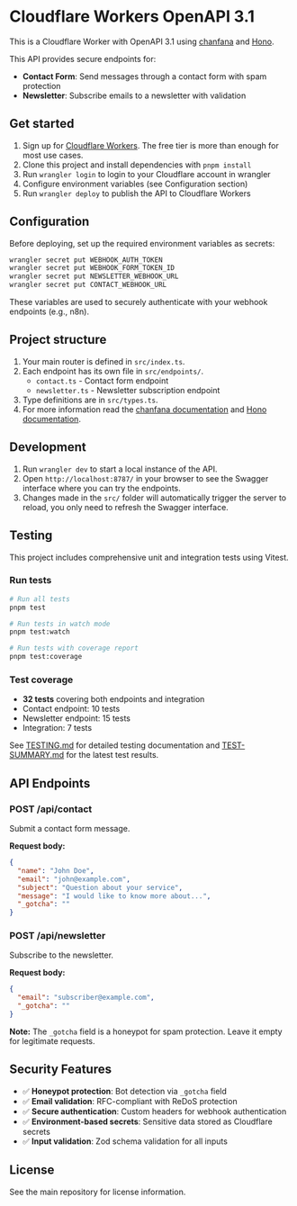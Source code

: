 # Cloudflare Workers OpenAPI 3.1

This is a Cloudflare Worker with OpenAPI 3.1 using [chanfana](https://github.com/cloudflare/chanfana) and [Hono](https://github.com/honojs/hono).

This API provides secure endpoints for:
- **Contact Form**: Send messages through a contact form with spam protection
- **Newsletter**: Subscribe emails to a newsletter with validation

## Get started

1. Sign up for [Cloudflare Workers](https://workers.dev). The free tier is more than enough for most use cases.
2. Clone this project and install dependencies with `pnpm install`
3. Run `wrangler login` to login to your Cloudflare account in wrangler
4. Configure environment variables (see Configuration section)
5. Run `wrangler deploy` to publish the API to Cloudflare Workers

## Configuration

Before deploying, set up the required environment variables as secrets:

```bash
wrangler secret put WEBHOOK_AUTH_TOKEN
wrangler secret put WEBHOOK_FORM_TOKEN_ID
wrangler secret put NEWSLETTER_WEBHOOK_URL
wrangler secret put CONTACT_WEBHOOK_URL
```

These variables are used to securely authenticate with your webhook endpoints (e.g., n8n).

## Project structure

1. Your main router is defined in `src/index.ts`.
2. Each endpoint has its own file in `src/endpoints/`.
   - `contact.ts` - Contact form endpoint
   - `newsletter.ts` - Newsletter subscription endpoint
3. Type definitions are in `src/types.ts`.
4. For more information read the [chanfana documentation](https://chanfana.pages.dev/) and [Hono documentation](https://hono.dev/docs).

## Development

1. Run `wrangler dev` to start a local instance of the API.
2. Open `http://localhost:8787/` in your browser to see the Swagger interface where you can try the endpoints.
3. Changes made in the `src/` folder will automatically trigger the server to reload, you only need to refresh the Swagger interface.

## Testing

This project includes comprehensive unit and integration tests using Vitest.

### Run tests

```bash
# Run all tests
pnpm test

# Run tests in watch mode
pnpm test:watch

# Run tests with coverage report
pnpm test:coverage
```

### Test coverage

- **32 tests** covering both endpoints and integration
- Contact endpoint: 10 tests
- Newsletter endpoint: 15 tests
- Integration: 7 tests

See [TESTING.md](./TESTING.md) for detailed testing documentation and [TEST-SUMMARY.md](./TEST-SUMMARY.md) for the latest test results.

## API Endpoints

### POST /api/contact
Submit a contact form message.

**Request body:**
```json
{
  "name": "John Doe",
  "email": "john@example.com",
  "subject": "Question about your service",
  "message": "I would like to know more about...",
  "_gotcha": ""
}
```

### POST /api/newsletter
Subscribe to the newsletter.

**Request body:**
```json
{
  "email": "subscriber@example.com",
  "_gotcha": ""
}
```

**Note:** The `_gotcha` field is a honeypot for spam protection. Leave it empty for legitimate requests.

## Security Features

- ✅ **Honeypot protection**: Bot detection via `_gotcha` field
- ✅ **Email validation**: RFC-compliant with ReDoS protection
- ✅ **Secure authentication**: Custom headers for webhook authentication
- ✅ **Environment-based secrets**: Sensitive data stored as Cloudflare secrets
- ✅ **Input validation**: Zod schema validation for all inputs

## License

See the main repository for license information.

